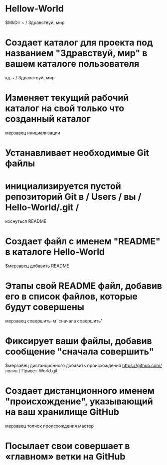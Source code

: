 Hellow-World
============
$MkDir ~ / Здравствуй, мир
# Создает каталог для проекта под названием "Здравствуй, мир" в вашем каталоге пользователя

кд ~ / Здравствуй, мир 
# Изменяет текущий рабочий каталог на свой ​​только что созданный каталог

мерзавец инициализации 
# Устанавливает необходимые Git файлы 
# инициализируется пустой репозиторий Git в / Users / вы / Hello-World/.git /

коснуться README 
# Создает файл с именем "README" в каталоге Hello-World
$мерзавец добавить README 
# Этапы свой ​​README файл, добавив его в список файлов, которые будут совершены

мерзавец совершить-м 'сначала совершить' 
# Фиксирует ваши файлы, добавив сообщение "сначала совершить"
$мерзавец дистанционного добавить происхождения https://github.com/ логин / Привет-World.git 
# Создает дистанционного именем "происхождение", указывающий на ваш хранилище GitHub

мерзавец толчок происхождения мастер 
# Посылает свои совершает в «главном» ветки на GitHub
